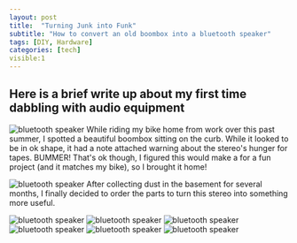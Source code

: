 ```yaml
---
layout: post
title:  "Turning Junk into Funk"
subtitle: "How to convert an old boombox into a bluetooth speaker"
tags: [DIY, Hardware]
categories: [tech]
visible:1
---
```

## Here is a brief write up about my first time dabbling with audio equipment
<p>
<img class="post-image left" src="/images/posts/IMG_7466.jpg" alt="bluetooth speaker"> While riding my bike home from work over this past summer, I spotted a beautiful boombox sitting on the curb. While it looked to be in ok shape, it had a note attached warning about the stereo's hunger for tapes. BUMMER! That's ok though, I figured this would make a for a fun project (and it matches my bike), so I brought it home!  
</p>
<p>
<img class="post-image right" src="/images/posts/IMG_7556.jpg" alt="bluetooth speaker"> After collecting dust in the basement for several months, I finally decided to order the parts to turn this stereo into something more useful.

</p>
<img class="post-image left" src="/images/posts/IMG_7432.JPG" alt="bluetooth speaker">
<img class="post-image left" src="/images/posts/IMG_7437.JPG" alt="bluetooth speaker">
<img class="post-image left" src="/images/posts/IMG_7442.JPG" alt="bluetooth speaker">
<img class="post-image left" src="/images/posts/IMG_7448.JPG" alt="bluetooth speaker">
<img class="post-image left" src="/images/posts/IMG_7456.JPG" alt="bluetooth speaker">

<img class="post-image left" src="/images/posts/IMG_7470.jpg" alt="bluetooth speaker">
